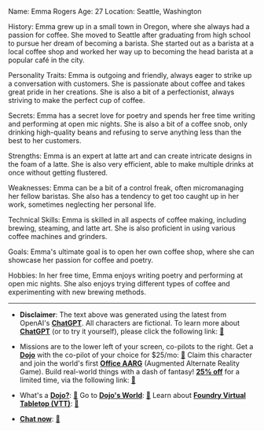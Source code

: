 Name: Emma Rogers
Age: 27
Location: Seattle, Washington

History: Emma grew up in a small town in Oregon, where she always had a passion for coffee. She moved to Seattle after graduating from high school to pursue her dream of becoming a barista. She started out as a barista at a local coffee shop and worked her way up to becoming the head barista at a popular café in the city.

Personality Traits: Emma is outgoing and friendly, always eager to strike up a conversation with customers. She is passionate about coffee and takes great pride in her creations. She is also a bit of a perfectionist, always striving to make the perfect cup of coffee.

Secrets: Emma has a secret love for poetry and spends her free time writing and performing at open mic nights. She is also a bit of a coffee snob, only drinking high-quality beans and refusing to serve anything less than the best to her customers.

Strengths: Emma is an expert at latte art and can create intricate designs in the foam of a latte. She is also very efficient, able to make multiple drinks at once without getting flustered.

Weaknesses: Emma can be a bit of a control freak, often micromanaging her fellow baristas. She also has a tendency to get too caught up in her work, sometimes neglecting her personal life.

Technical Skills: Emma is skilled in all aspects of coffee making, including brewing, steaming, and latte art. She is also proficient in using various coffee machines and grinders.

Goals: Emma's ultimate goal is to open her own coffee shop, where she can showcase her passion for coffee and poetry.

Hobbies: In her free time, Emma enjoys writing poetry and performing at open mic nights. She also enjoys trying different types of coffee and experimenting with new brewing methods.

 

---
* **Disclaimer**: The text above was generated using the latest from OpenAI's [**ChatGPT**](https://openai.com/blog/chatgpt/).  All characters are fictional.  To learn more about [**ChatGPT**](https://openai.com/blog/chatgpt/) (or to try it yourself), please click the following link: [:closed_book:](https://openai.com/blog/chatgpt/)

* Missions are to the lower left of your screen, co-pilots to the right. Get a [**Dojo**](https://workmates.live/marketplace) with the co-pilot of your choice for $25/mo: [:green_book:](https://workmates.live/marketplace) Claim this character and join the world's first [**Office AARG**](https://dojos.world) (Augmented Alternate Reality Game). Build real-world things with a dash of fantasy! [**25% off**](https://blog.workmates.live/deal-on-a-dojo) for a limited time, via the following link: [:green_book:](https://blog.workmates.live/deal-on-a-dojo) 

* What's a [**Dojo?**](https://workdojos.com): [:blue_book:](https://workdojos.com)  Go to [**Dojo's World**](https://dojos.world): [:blue_book:](https://dojos.world)  Learn about [**Foundry Virtual Tabletop (VTT)**](https://foundryvtt.com): [:closed_book:](https://foundryvtt.com/)

* [**Chat now**](https://chat.workmates.live/channel/support): [:ledger:](https://chat.workmates.live/channel/support)